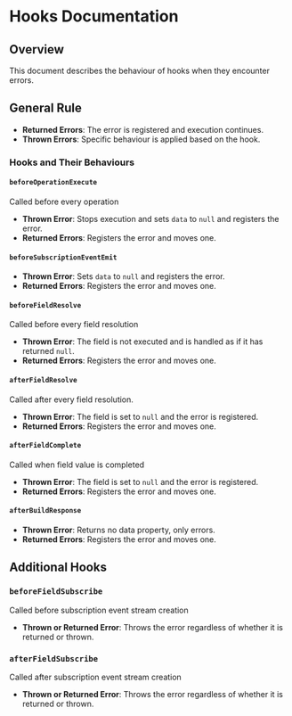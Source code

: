 # Hooks Documentation

## Overview

This document describes the behaviour of hooks when they encounter errors.

## General Rule

- **Returned Errors**: The error is registered and execution continues.
- **Thrown Errors**: Specific behaviour is applied based on the hook.

### Hooks and Their Behaviours

#### `beforeOperationExecute`

Called before every operation

- **Thrown Error**: Stops execution and sets `data` to `null` and registers the error.
- **Returned Errors**: Registers the error and moves one.

#### `beforeSubscriptionEventEmit`

- **Thrown Error**: Sets `data` to `null` and registers the error.
- **Returned Errors**: Registers the error and moves one.

#### `beforeFieldResolve`

Called before every field resolution

- **Thrown Error**: The field is not executed and is handled as if it has returned `null`.
- **Returned Errors**: Registers the error and moves one.

#### `afterFieldResolve`

Called after every field resolution.

- **Thrown Error**: The field is set to `null` and the error is registered.
- **Returned Errors**: Registers the error and moves one.

#### `afterFieldComplete`

Called when field value is completed

- **Thrown Error**: The field is set to `null` and the error is registered.
- **Returned Errors**: Registers the error and moves one.

#### `afterBuildResponse`

- **Thrown Error**: Returns no data property, only errors.
- **Returned Errors**: Registers the error and moves one.

## Additional Hooks

### `beforeFieldSubscribe`

Called before subscription event stream creation

- **Thrown or Returned Error**: Throws the error regardless of whether it is returned or thrown.

### `afterFieldSubscribe`

Called after subscription event stream creation

- **Thrown or Returned Error**: Throws the error regardless of whether it is returned or thrown.
